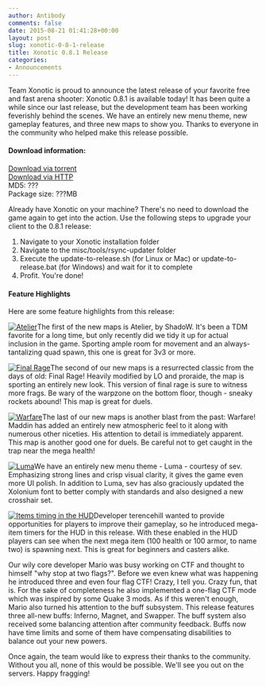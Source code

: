 ```yaml
---
author: Antibody
comments: false
date: 2015-08-21 01:41:28+00:00
layout: post
slug: xonotic-0-8-1-release
title: Xonotic 0.8.1 Release
categories:
- Announcements
---
```

Team Xonotic is proud to announce the latest release of your favorite free and fast arena shooter: Xonotic 0.8.1 is available today! It has been quite a while since our last release, but the development team has been working feverishly behind the scenes. We have an entirely new menu theme, new gameplay features, and three new maps to show you. Thanks to everyone in the community who helped make this release possible.

#### Download information:

[Download via torrent](http://dl.xonotic.org/xonotic-0.8.1.zip.torrent)  
[Download via HTTP](http://dl.xonotic.org/xonotic-0.8.1.zip)  
MD5: ???  
Package size: ???MB  

Already have Xonotic on your machine? There's no need to download the game again to get into the action. Use the following steps to upgrade your client to the 0.8.1 release:

  1. Navigate to your Xonotic installation folder
  2. Navigate to the misc/tools/rsync-updater folder
  3. Execute the update-to-release.sh (for Linux or Mac) or update-to-release.bat (for Windows) and wait for it to complete
  4. Profit. You're done!

#### Feature Highlights

Here are some feature highlights from this release:

<a href="/m/uploads/2015/08/8point1_atelier.jpg"><img src="/m/uploads/2015/08/8point1_atelier_t.jpg" title="Atelier" class="left th m10"></a>The first of the new maps is Atelier, by ShadoW. It's been a TDM favorite for a long time, but only recently did we tidy it up for actual inclusion in the game. Sporting ample room for movement and an always-tantalizing quad spawn, this one is great for 3v3 or more.

<a href="/m/uploads/2015/08/8point1_final_rage.jpg"><img src="/m/uploads/2015/08/8point1_final_rage_t.jpg" title="Final Rage" class="right th m10"></a>The second of our new maps is a resurrected classic from the days of old: Final Rage! Heavily modified by LO and proraide, the map is sporting an entirely new look. This version of final rage is sure to witness more frags. Be wary of the warpzone on the bottom floor, though - sneaky rockets abound! This map is great for duels.

<a href="/m/uploads/2015/08/8point1_warfare.jpg"><img src="/m/uploads/2015/08/8point1_warfare_t.jpg" title="Warfare" class="left th m10"></a>The last of our new maps is another blast from the past: Warfare! Maddin has added an entirely new atmospheric feel to it along with numerous other niceties. His attention to detail is immediately apparent. This map is another good one for duels. Be careful not to get caught in the trap near the mega health!

<a href="/m/uploads/2015/08/8point1_luma.jpg"><img src="/m/uploads/2015/08/8point1_luma_t.jpg" title="Luma" class="right th m10"></a>We have an entirely new menu theme - Luma - courtesy of sev. Emphasizing strong lines and crisp visual clarity, it gives the game even more UI polish. In addition to Luma, sev has also graciously updated the Xolonium font to better comply with standards and also designed a new crosshair set.

<a href="/m/uploads/2015/08/8point1_itemstime.jpg"><img src="/m/uploads/2015/08/8point1_itemstime_t.jpg" title="Items timing in the HUD" class="left th m10"></a>Developer terencehill wanted to provide opportunities for players to improve their gameplay, so he introduced mega-item timers for the HUD in this release. With these enabled in the HUD players can see when the next mega item (100 health or 100 armor, to name two) is spawning next. This is great for beginners and casters alike.

Our wily core developer Mario was busy working on CTF and thought to himself "why stop at two flags?". Before we even knew what was happening he introduced three and even four flag CTF! Crazy, I tell you. Crazy fun, that is. For the sake of completeness he also implemented a one-flag CTF mode which was inspired by some Quake 3 mods. As if this weren't enough, Mario also turned his attention to the buff subsystem. This release features three all-new buffs: Inferno, Magnet, and Swapper. The buff system also received some balancing attention after community feedback. Buffs now have time limits and some of them have compensating disabilities to balance out your new powers.

Once again, the team would like to express their thanks to the community. Without you all, none of this would be possible. We'll see you out on the servers. Happy fragging!
